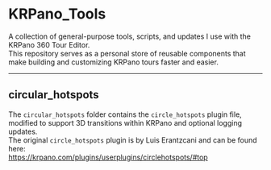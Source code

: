 # KRPano_Tools

A collection of general-purpose tools, scripts, and updates I use with the KRPano 360 Tour Editor.  
This repository serves as a personal store of reusable components that make building and customizing KRPano tours faster and easier.

----

## circular_hotspots

The `circular_hotspots` folder contains the `circle_hotspots` plugin file, modified to support 3D transitions within KRPano and optional logging updates.  
The original `circle_hotspots` plugin is by Luis Erantzcani and can be found here:  
https://krpano.com/plugins/userplugins/circlehotspots/#top  
